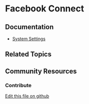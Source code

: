 # Facebook Connect

## Documentation

* [System Settings](https://learn.liferay.com/dxp/7.x/en/system-administration/system_settings.html)

## Related Topics


## Community Resources


### Contribute

[Edit this file on github](https://github.com/olafk/controlpanel-documentation-docs/blob/master/md/73en/com_liferay_configuration_admin_web_portlet_SystemSettingsPortlet/com.liferay.portal.security.sso.facebook.connect.configuration.FacebookConnectConfiguration.md)
